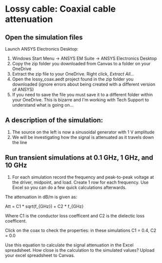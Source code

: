 # Lossy cable: Coaxial cable attenuation

## Open the simulation files 

Launch ANSYS Electronics Desktop: 

1. Windows Start Menu -> ANSYS EM Suite -> ANSYS Electronics Desktop 
2. Copy the zip folder you downloaded from Canvas to a folder on your OneDrive
3. Extract the zip file to your OneDrive. Right click, *Extract All...* 
4. Open the lossy_coax.aedt project found in the zip folder you downloaded (ignore errors about being created with a different version of ANSYS)
5. If you need to save the file you must save it to a different folder within your OneDrive. This is bizarre and I'm working with Tech Support to understand what is going on...

## A description of the simulation: 

1. The source on the left is now a sinusoidal generator with 1 V amplitude
2. We will be investigating how the signal is attenuated as it travels down the line 

## Run transient simulations at 0.1 GHz, 1 GHz, and 10 GHz

1. For each simulation record the frequency and peak-to-peak voltage at the driver, midpoint, and load. Create 1 row for each frequency. Use Excel so you can do a few quick calculations afterwards.

The attenuation in dB/m is given as: 

Att = C1 \* sqrt(f_{GHz}) + C2 \* f_{GHz}

Where C1 is the conductor loss coefficent and C2 is the dielectic loss coefficent. 

Click on the coax to check the properties: in these simulations C1 = 0.4, C2 = 0.0

Use this equation to calculate the signal attenuation in the Excel spreadsheet. How close is the calculation to the simulated values? Upload your excel spreadsheet to Canvas. 
